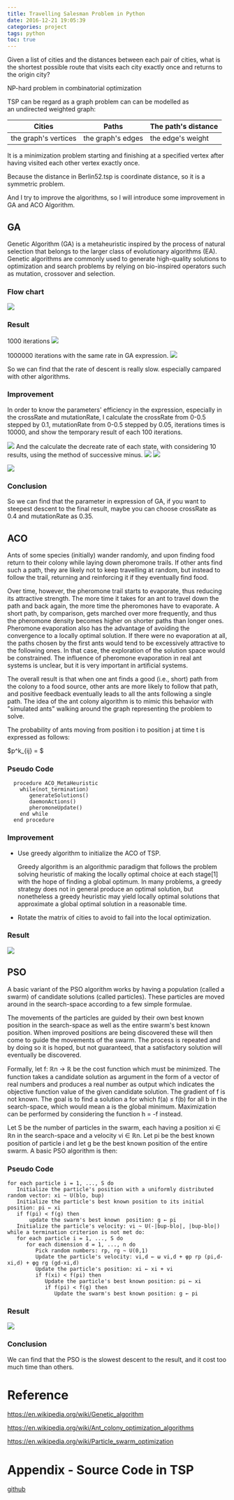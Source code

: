 ```yaml
---
title: Travelling Salesman Problem in Python
date: 2016-12-21 19:05:39
categories: project
tags: python
toc: true
---
```



Given a list of cities and the distances between each pair of cities, what is the shortest possible route that visits each city exactly once and returns to the origin city?
<!-- more -->
NP-hard problem in combinatorial optimization

TSP can be regard as a graph problem can can be modelled as an undirected weighted graph:

| Cities               | Paths             | The path's distance |
| -------------------- | ----------------- | ------------------- |
| the graph's vertices | the graph's edges | the edge's weight   |


It is a minimization problem starting and finishing at a specified vertex after having visited each other vertex exactly once. 


Because the distance in Berlin52.tsp is coordinate distance, so it is a symmetric problem.

And I try to improve the algorithms, so I will introduce some improvement in GA and ACO Algorithm.



## GA
Genetic Algorithm (GA) is a metaheuristic inspired by the process of natural selection that belongs to the larger class of evolutionary algorithms (EA). Genetic algorithms are commonly used to generate high-quality solutions to optimization and search problems by relying on bio-inspired operators such as mutation, crossover and selection.

### Flow chart

![](../../static/image/Travelling-Salesman-Problem/ga-flow.png)


### Result
1000 iterations
![](../../static/image/Travelling-Salesman-Problem/ga_result_1000.jpg)

1000000 iterations with the same rate in GA expression.
![](../../static/image/Travelling-Salesman-Problem/ga_result_1000000.jpg)

So we can find that the rate of descent is really slow. especially campared with other algorithms.

### Improvement
In order to know the parameters' efficiency in the expression, especially in the crossRate and mutationRate, I calculate the crossRate from 0-0.5 stepped by 0.1, mutationRate from 0-0.5 stepped by 0.05, iterations times is 10000, and show the temporary result of each 100 iterations.

![](../../static/image/Travelling-Salesman-Problem/diagram.jpg)
And the calculate the decreate rate of each state, with considering 10 results, using the method of successive minus.
![](../../static/image/Travelling-Salesman-Problem/ga_rate_test.jpg)
![](../../static/image/Travelling-Salesman-Problem/descreate_rate.jpg)

![](../../static/image/Travelling-Salesman-Problem/descreate_rate_2.jpg)

### Conclusion
So we can find that the parameter in expression of GA, if you want to steepest descent to the final result, maybe you can choose crossRate as 0.4 and mutationRate as 0.35.

## ACO
Ants of some species (initially) wander randomly, and upon finding food return to their colony while laying down pheromone trails. If other ants find such a path, they are likely not to keep travelling at random, but instead to follow the trail, returning and reinforcing it if they eventually find food.

Over time, however, the pheromone trail starts to evaporate, thus reducing its attractive strength. The more time it takes for an ant to travel down the path and back again, the more time the pheromones have to evaporate. A short path, by comparison, gets marched over more frequently, and thus the pheromone density becomes higher on shorter paths than longer ones. Pheromone evaporation also has the advantage of avoiding the convergence to a locally optimal solution. If there were no evaporation at all, the paths chosen by the first ants would tend to be excessively attractive to the following ones. In that case, the exploration of the solution space would be constrained. The influence of pheromone evaporation in real ant systems is unclear, but it is very important in artificial systems.

The overall result is that when one ant finds a good (i.e., short) path from the colony to a food source, other ants are more likely to follow that path, and positive feedback eventually leads to all the ants following a single path. The idea of the ant colony algorithm is to mimic this behavior with "simulated ants" walking around the graph representing the problem to solve.

The probability of ants moving from position i to position j at time t is expressed as follows:

$p^k_{ij} = $


### Pseudo Code

```
  procedure ACO_MetaHeuristic
    while(not_termination)
       generateSolutions()
       daemonActions()
       pheromoneUpdate()
    end while
  end procedure

```



### Improvement

- Use greedy algorithm to initialize the ACO of TSP.

  Greedy algorithm is an algorithmic paradigm that follows the problem solving heuristic of making the locally optimal choice at each stage[1] with the hope of finding a global optimum. In many problems, a greedy strategy does not in general produce an optimal solution, but nonetheless a greedy heuristic may yield locally optimal solutions that approximate a global optimal solution in a reasonable time.
- Rotate the matrix of cities to avoid to fail into the local optimization.


### Result

![](../../static/image/Travelling-Salesman-Problem/aco_result_1000.jpg)



## PSO

A basic variant of the PSO algorithm works by having a population (called a swarm) of candidate solutions (called particles). These particles are moved around in the search-space according to a few simple formulae. 

The movements of the particles are guided by their own best known position in the search-space as well as the entire swarm's best known position. When improved positions are being discovered these will then come to guide the movements of the swarm. The process is repeated and by doing so it is hoped, but not guaranteed, that a satisfactory solution will eventually be discovered.

Formally, let f: ℝn → ℝ be the cost function which must be minimized. The function takes a candidate solution as argument in the form of a vector of real numbers and produces a real number as output which indicates the objective function value of the given candidate solution. The gradient of f is not known. The goal is to find a solution a for which f(a) ≤ f(b) for all b in the search-space, which would mean a is the global minimum. Maximization can be performed by considering the function h = -f instead.

Let S be the number of particles in the swarm, each having a position xi ∈ ℝn in the search-space and a velocity vi ∈ ℝn. Let pi be the best known position of particle i and let g be the best known position of the entire swarm. A basic PSO algorithm is then:

### Pseudo Code

```
for each particle i = 1, ..., S do
   Initialize the particle's position with a uniformly distributed random vector: xi ~ U(blo, bup)
   Initialize the particle's best known position to its initial position: pi ← xi
   if f(pi) < f(g) then
       update the swarm's best known  position: g ← pi
   Initialize the particle's velocity: vi ~ U(-|bup-blo|, |bup-blo|)
while a termination criterion is not met do:
   for each particle i = 1, ..., S do
      for each dimension d = 1, ..., n do
         Pick random numbers: rp, rg ~ U(0,1)
         Update the particle's velocity: vi,d ← ω vi,d + φp rp (pi,d-xi,d) + φg rg (gd-xi,d)
         Update the particle's position: xi ← xi + vi
         if f(xi) < f(pi) then
            Update the particle's best known position: pi ← xi
            if f(pi) < f(g) then
               Update the swarm's best known position: g ← pi
```

### Result

![](../../static/image/Travelling-Salesman-Problem/pso_result_1000.jpg)

### Conclusion
We can find that the PSO is the slowest descent to the result, and it cost too much time than others.



# Reference

https://en.wikipedia.org/wiki/Genetic_algorithm

https://en.wikipedia.org/wiki/Ant_colony_optimization_algorithms


https://en.wikipedia.org/wiki/Particle_swarm_optimization



# Appendix - Source Code in TSP
[github](https://github.com/Yvon-Shong/Waseda/tree/master/Computational_Intelligence/TSP)